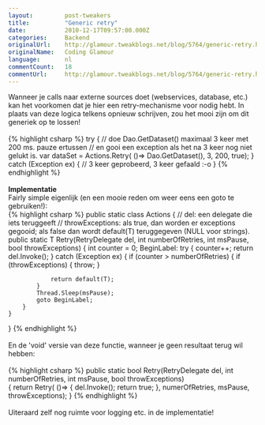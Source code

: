 ```yaml
---
layout:         post-tweakers
title:          "Generic retry"
date:           2010-12-17T09:57:00.000Z
categories:     Backend
originalUrl:    http://glamour.tweakblogs.net/blog/5764/generic-retry.html
originalName:   Coding Glamour
language:       nl
commentCount:   18
commentUrl:     http://glamour.tweakblogs.net/blog/5764/generic-retry.html#reacties
---
```


   <p class="article">Wanneer je calls naar externe sources doet (webservices, database, etc.)
  kan het voorkomen dat je hier een retry-mechanisme voor nodig hebt. In
  plaats van deze logica telkens opnieuw schrijven, zou het mooi zijn om
  dit generiek op te lossen!
  <br>
  <br>
{% highlight csharp %}
try {
    // doe Dao.GetDataset() maximaal 3 keer met 200 ms. pauze ertussen
    // en gooi een exception als het na 3 keer nog niet gelukt is.
    var dataSet = Actions.Retry( ()=> Dao.GetDataset(), 3, 200, true);
} catch (Exception ex) {
     // 3 keer geprobeerd, 3 keer gefaald :-o
}
{% endhighlight %}
  <br>
  <br>
<b>Implementatie</b>
  <br>Fairly simple eigenlijk (en een mooie reden om weer eens een goto te gebruiken!):
  <!--more-->
  <br>
{% highlight csharp %}
public static class Actions
{
    // del: een delegate die iets teruggeeft
    // throwExceptions: als true, dan worden er exceptions gegooid; als false dan wordt default(T) teruggegeven (NULL voor strings).
    public static T Retry<T>(RetryDelegate<T> del, int numberOfRetries, int msPause, bool throwExceptions)
    {
        int counter = 0;
    BeginLabel:
        try
        {
            counter++;
            return del.Invoke();
        }
        catch (Exception ex)
        {
            if (counter > numberOfRetries)
            {
                if (throwExceptions)
                {
                    throw;
                }
                
                return default(T);
            }
            Thread.Sleep(msPause);
            goto BeginLabel;
        }
    }
}
{% endhighlight %}
  <br>
  <br>En de &apos;void&apos; versie van deze functie, wanneer je geen resultaat
  terug wil hebben:
  <br>
  <br>
{% highlight csharp %}
public static bool Retry(RetryDelegate del, int numberOfRetries, int msPause, bool throwExceptions)  
{ 
    return Retry( ()=> { del.Invoke(); return true; }, numerOfRetries, msPause, throwExceptions); 
}
{% endhighlight %}
  <br>
  <br>Uiteraard zelf nog ruimte voor logging etc. in de implementatie!</p>
   